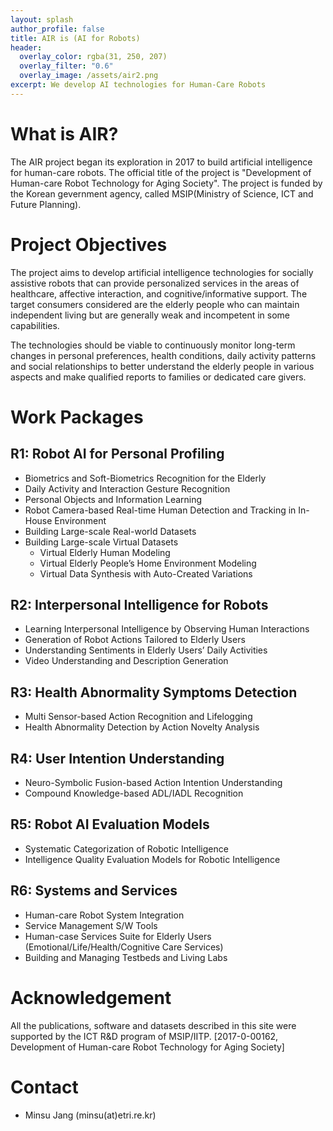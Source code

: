 ```yaml
---
layout: splash
author_profile: false
title: AIR is (AI for Robots)
header:
  overlay_color: rgba(31, 250, 207)
  overlay_filter: "0.6"
  overlay_image: /assets/air2.png
excerpt: We develop AI technologies for Human-Care Robots
---
```


# What is AIR?
The AIR project began its exploration in 2017
to build artificial intelligence for human-care robots.
The official title of the project is 
"Development of Human-care Robot Technology for Aging Society".
The project is funded by the Korean gevernment agency,
called MSIP(Ministry of Science, ICT and Future Planning).

# Project Objectives
The project aims to develop artificial intelligence technologies
for socially assistive robots that can provide personalized services 
in the areas of healthcare, affective interaction, 
and cognitive/informative support. 
The target consumers considered are the elderly people who can maintain 
independent living but are generally weak and incompetent 
in some capabilities.

The technologies should be viable to continuously monitor 
long-term changes in personal preferences, health conditions, 
daily activity patterns and social relationships to better 
understand the elderly people in various aspects and make 
qualified reports to families or dedicated care givers.

# Work Packages

## R1: Robot AI for Personal Profiling
* Biometrics and Soft-Biometrics Recognition for the Elderly
* Daily Activity and Interaction Gesture Recognition
* Personal Objects and Information Learning
* Robot Camera-based Real-time Human Detection and Tracking in In-House Environment
* Building Large-scale Real-world Datasets
* Building Large-scale Virtual Datasets
  * Virtual Elderly Human Modeling
  * Virtual Elderly People’s Home Environment Modeling
  * Virtual Data Synthesis with Auto-Created Variations

## R2: Interpersonal Intelligence for Robots
* Learning Interpersonal Intelligence by Observing Human Interactions
* Generation of Robot Actions Tailored to Elderly Users
* Understanding Sentiments in Elderly Users’ Daily Activities
* Video Understanding and Description Generation

## R3: Health Abnormality Symptoms Detection
* Multi Sensor-based Action Recognition and Lifelogging
* Health Abnormality Detection by Action Novelty Analysis

## R4: User Intention Understanding
* Neuro-Symbolic Fusion-based Action Intention Understanding
* Compound Knowledge-based ADL/IADL Recognition

## R5: Robot AI Evaluation Models
* Systematic Categorization of Robotic Intelligence
* Intelligence Quality Evaluation Models for Robotic Intelligence

## R6: Systems and Services
* Human-care Robot System Integration
* Service Management S/W Tools
* Human-case Services Suite for Elderly Users (Emotional/Life/Health/Cognitive Care Services)
* Building and Managing Testbeds and Living Labs

# Acknowledgement
All the publications, software and datasets described in this site were supported by the ICT R&D program of MSIP/IITP. [2017-0-00162, Development of Human-care Robot Technology for Aging Society]

# Contact
* Minsu Jang (minsu(at)etri.re.kr)
